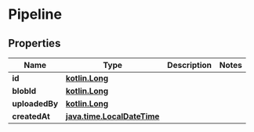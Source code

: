 # Pipeline

## Properties
Name | Type | Description | Notes
------------ | ------------- | ------------- | -------------
**id** | [**kotlin.Long**](.md) |  | 
**blobId** | [**kotlin.Long**](.md) |  | 
**uploadedBy** | [**kotlin.Long**](.md) |  | 
**createdAt** | [**java.time.LocalDateTime**](java.time.LocalDateTime.md) |  | 
